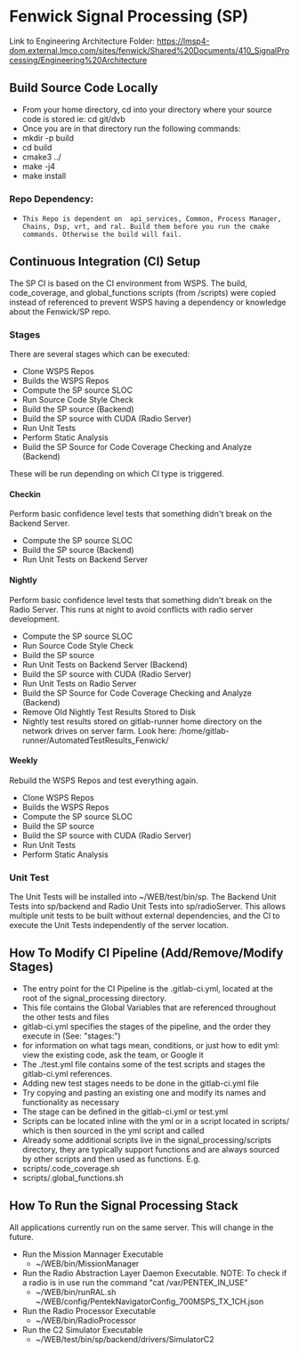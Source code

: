 # Fenwick Signal Processing (SP)

Link to Engineering Architecture Folder: https://lmsp4-dom.external.lmco.com/sites/fenwick/Shared%20Documents/410_SignalProcessing/Engineering%20Architecture


## Build Source Code Locally
 - From your home directory, cd into your directory where your source code is stored ie: cd git/dvb
 - Once you are in that directory run the following commands:
  - mkdir -p build
  - cd build
  - cmake3 ../
  - make -j4
  - make install 
 
### Repo Dependency:
 - `This Repo is dependent on  api_services, Common, Process Manager, Chains, Dsp, vrt, and ral. Build them before you run the cmake commands. Otherwise the build will fail.`

## Continuous Integration (CI) Setup
The SP CI is based on the CI environment from WSPS. The build, code_coverage, and global_functions scripts (from /scripts) were copied instead of referenced to prevent WSPS having a dependency or knowledge about the Fenwick/SP repo.
### Stages
There are several stages which can be executed: 
*  Clone WSPS Repos
*  Builds the WSPS Repos
*  Compute the SP source SLOC
*  Run Source Code Style Check
*  Build the SP source (Backend)
*  Build the SP source with CUDA (Radio Server)
*  Run Unit Tests
*  Perform Static Analysis
*  Build the SP Source for Code Coverage Checking and Analyze (Backend)

These will be run depending on which CI type is triggered.

#### Checkin
Perform basic confidence level tests that something didn't break on the Backend Server.
*  Compute the SP source SLOC
*  Build the SP source (Backend)
*  Run Unit Tests on Backend Server

#### Nightly
Perform basic confidence level tests that something didn't break on the Radio Server. This runs at night to avoid conflicts with radio server development.
*  Compute the SP source SLOC
*  Run Source Code Style Check
*  Build the SP source
*  Run Unit Tests on Backend Server (Backend)
*  Build the SP source with CUDA (Radio Server)
*  Run Unit Tests on Radio Server
*  Build the SP Source for Code Coverage Checking and Analyze (Backend)
*  Remove Old Nightly Test Results Stored to Disk
*  Nightly test results stored on gitlab-runner home directory on the network drives on server farm. Look here: /home/gitlab-runner/AutomatedTestResults_Fenwick/

#### Weekly
Rebuild the WSPS Repos and test everything again.
*  Clone WSPS Repos
*  Builds the WSPS Repos
*  Compute the SP source SLOC
*  Build the SP source
*  Build the SP source with CUDA (Radio Server)
*  Run Unit Tests
*  Perform Static Analysis
  
### Unit Test
The Unit Tests will be installed into ~/WEB/test/bin/sp. The Backend Unit Tests into sp/backend and Radio Unit Tests into sp/radioServer. This allows multiple unit tests to be built without external dependencies, and the CI to execute the Unit Tests independently of the server location.

## How To Modify CI Pipeline (Add/Remove/Modify Stages)
*  The entry point for the CI Pipeline is the .gitlab-ci.yml, located at the root of the signal_processing directory. 
  *  This file contains the Global Variables that are referenced throughout the other tests and files
  *  gitlab-ci.yml specifies the stages of the pipeline, and the order they execute in (See: "stages:")
  *  for information on what tags mean, conditions, or just how to edit yml: view the existing code, ask the team, or Google it
*  The ./test.yml file contains some of the test scripts and stages the gitlab-ci.yml references. 
*  Adding new test stages needs to be done in the gitlab-ci.yml file
  * Try copying and pasting an existing one and modify its names and functionality as necessary
  * The stage can be defined in the gitlab-ci.yml or test.yml
  * Scripts can be located inline with the yml or in a script located in scripts/ which is then sourced in the yml script and called
*  Already some additional scripts live in the signal_processing/scripts directory, they are typically support functions and are always sourced by other scripts and then used as functions. E.g.
  *  scripts/.code_coverage.sh
  *  scripts/.global_functions.sh

## How To Run the Signal Processing Stack
All applications currently run on the same server. This will change in the future.
* Run the Mission Mannager Executable
    * ~/WEB/bin/MissionManager
* Run the Radio Abstraction Layer Daemon Executable. NOTE: To check if a radio is in use run the command "cat /var/PENTEK_IN_USE"
    *  ~/WEB/bin/runRAL.sh ~/WEB/config/PentekNavigatorConfig_700MSPS_TX_1CH.json
* Run the Radio Processor Executable
    * ~/WEB/bin/RadioProcessor
* Run the C2 Simulator Executable
    * ~/WEB/test/bin/sp/backend/drivers/SimulatorC2
